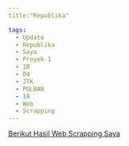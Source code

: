 ```yaml
---
title:"Republika"

tags:
  - Update 
  - Republika 
  - Saya 
  - Proyek 1 
  - 1B
  - D4
  - JTK 
  - POLBAN 
  - 19 
  - Web
  - Scrapping
---
```

 [Berikut Hasil Web Scrapping Saya](Republika.html)